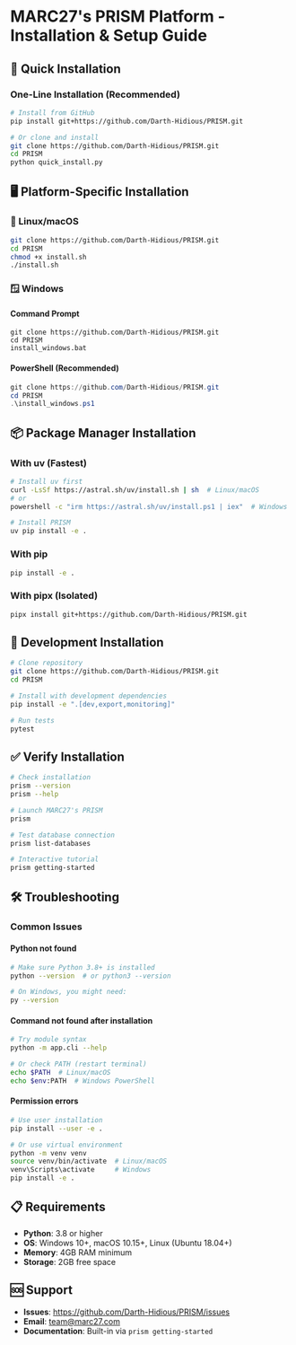 # MARC27's PRISM Platform - Installation & Setup Guide

## 🚀 Quick Installation

### One-Line Installation (Recommended)
```bash
# Install from GitHub
pip install git+https://github.com/Darth-Hidious/PRISM.git

# Or clone and install
git clone https://github.com/Darth-Hidious/PRISM.git
cd PRISM
python quick_install.py
```

## 🖥️ Platform-Specific Installation

### 🐧 Linux/macOS
```bash
git clone https://github.com/Darth-Hidious/PRISM.git
cd PRISM
chmod +x install.sh
./install.sh
```

### 🪟 Windows

#### Command Prompt
```batch
git clone https://github.com/Darth-Hidious/PRISM.git
cd PRISM
install_windows.bat
```

#### PowerShell (Recommended)
```powershell
git clone https://github.com/Darth-Hidious/PRISM.git
cd PRISM
.\install_windows.ps1
```

## 📦 Package Manager Installation

### With uv (Fastest)
```bash
# Install uv first
curl -LsSf https://astral.sh/uv/install.sh | sh  # Linux/macOS
# or
powershell -c "irm https://astral.sh/uv/install.ps1 | iex"  # Windows

# Install PRISM
uv pip install -e .
```

### With pip
```bash
pip install -e .
```

### With pipx (Isolated)
```bash
pipx install git+https://github.com/Darth-Hidious/PRISM.git
```

## 🔧 Development Installation

```bash
# Clone repository
git clone https://github.com/Darth-Hidious/PRISM.git
cd PRISM

# Install with development dependencies
pip install -e ".[dev,export,monitoring]"

# Run tests
pytest
```

## ✅ Verify Installation

```bash
# Check installation
prism --version
prism --help

# Launch MARC27's PRISM
prism

# Test database connection
prism list-databases

# Interactive tutorial
prism getting-started
```

## 🛠 Troubleshooting

### Common Issues

#### Python not found
```bash
# Make sure Python 3.8+ is installed
python --version  # or python3 --version

# On Windows, you might need:
py --version
```

#### Command not found after installation
```bash
# Try module syntax
python -m app.cli --help

# Or check PATH (restart terminal)
echo $PATH  # Linux/macOS
echo $env:PATH  # Windows PowerShell
```

#### Permission errors
```bash
# Use user installation
pip install --user -e .

# Or use virtual environment
python -m venv venv
source venv/bin/activate  # Linux/macOS
venv\Scripts\activate     # Windows
pip install -e .
```

## 📋 Requirements

- **Python**: 3.8 or higher
- **OS**: Windows 10+, macOS 10.15+, Linux (Ubuntu 18.04+)
- **Memory**: 4GB RAM minimum
- **Storage**: 2GB free space

## 🆘 Support

- **Issues**: https://github.com/Darth-Hidious/PRISM/issues
- **Email**: team@marc27.com
- **Documentation**: Built-in via `prism getting-started`

